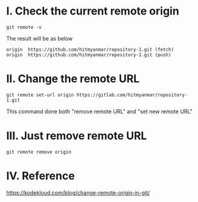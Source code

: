 # I. Check the current remote origin
```
git remote -v
```
The result will be as below
```
origin	https://github.com/hitmyanmar/repository-1.git (fetch)
origin	https://github.com/hitmyanmar/repository-1.git (push)
```

# II. Change the remote URL
```
git remote set-url origin https://gitlab.com/hitmyanmar/repository-1.git
```
This command done both "remove remote URL" and "set new remote URL"

# III. Just remove remote URL
```
git remote remove origin
```

# IV. Reference
https://kodekloud.com/blog/change-remote-origin-in-git/
